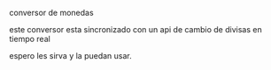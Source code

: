 conversor de monedas 

este conversor esta sincronizado con un api de cambio de divisas en tiempo real

espero les sirva y la puedan usar.
